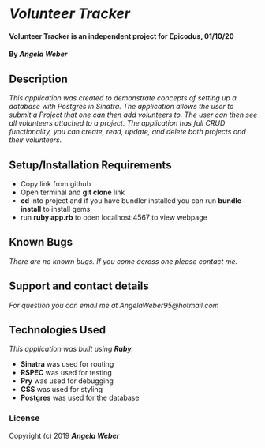 # _Volunteer Tracker_

#### **Volunteer Tracker is an independent project for Epicodus, 01/10/20**

#### By _**Angela Weber**_

## Description
  _This application was created to demonstrate concepts of setting up a database with Postgres in Sinatra. The application allows the user to submit a Project that one can then add volunteers to. The user can then see all volunteers attached to a project. The application has full CRUD functionality, you can create, read, update, and delete both projects and their volunteers._

## Setup/Installation Requirements

* Copy link from github
* Open terminal and __git clone__ link
* __cd__ into project and if you have bundler installed you can run __bundle install__ to install gems
* run __ruby app.rb__ to open localhost:4567 to view webpage

## Known Bugs

_There are no known bugs. If you come across one please contact me._

## Support and contact details

_For question you can email me at AngelaWeber95@hotmail.com_

## Technologies Used

_This application was built using __Ruby__._
* __Sinatra__ was used for routing
* __RSPEC__ was used for testing
* __Pry__ was used for debugging
* __CSS__ was used for styling
* __Postgres__ was used for the database

### License

Copyright (c) 2019 **_Angela Weber_**
